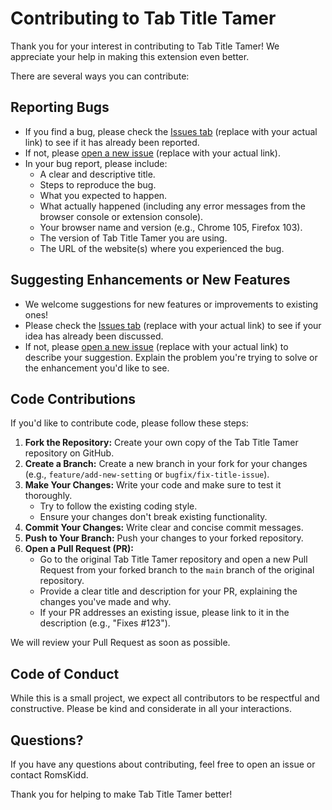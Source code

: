 # Contributing to Tab Title Tamer

Thank you for your interest in contributing to Tab Title Tamer! We appreciate your help in making this extension even better.

There are several ways you can contribute:

## Reporting Bugs

* If you find a bug, please check the [Issues tab](https://github.com/RomsKidd/tab-title-tamer/issues) (replace with your actual link) to see if it has already been reported.
* If not, please [open a new issue](https://github.com/RomsKidd/tab-title-tamer/issues/new/choose) (replace with your actual link).
* In your bug report, please include:
    * A clear and descriptive title.
    * Steps to reproduce the bug.
    * What you expected to happen.
    * What actually happened (including any error messages from the browser console or extension console).
    * Your browser name and version (e.g., Chrome 105, Firefox 103).
    * The version of Tab Title Tamer you are using.
    * The URL of the website(s) where you experienced the bug.

## Suggesting Enhancements or New Features

* We welcome suggestions for new features or improvements to existing ones!
* Please check the [Issues tab](https://github.com/RomsKidd/tab-title-tamer/issues) (replace with your actual link) to see if your idea has already been discussed.
* If not, please [open a new issue](https://github.com/RomsKidd/tab-title-tamer/issues/new/choose) (replace with your actual link) to describe your suggestion. Explain the problem you're trying to solve or the enhancement you'd like to see.

## Code Contributions

If you'd like to contribute code, please follow these steps:

1.  **Fork the Repository:** Create your own copy of the Tab Title Tamer repository on GitHub.
2.  **Create a Branch:** Create a new branch in your fork for your changes (e.g., `feature/add-new-setting` or `bugfix/fix-title-issue`).
3.  **Make Your Changes:** Write your code and make sure to test it thoroughly.
    * Try to follow the existing coding style.
    * Ensure your changes don't break existing functionality.
4.  **Commit Your Changes:** Write clear and concise commit messages.
5.  **Push to Your Branch:** Push your changes to your forked repository.
6.  **Open a Pull Request (PR):**
    * Go to the original Tab Title Tamer repository and open a new Pull Request from your forked branch to the `main` branch of the original repository.
    * Provide a clear title and description for your PR, explaining the changes you've made and why.
    * If your PR addresses an existing issue, please link to it in the description (e.g., "Fixes #123").

We will review your Pull Request as soon as possible.

## Code of Conduct

While this is a small project, we expect all contributors to be respectful and constructive. Please be kind and considerate in all your interactions.

## Questions?

If you have any questions about contributing, feel free to open an issue or contact RomsKidd.

Thank you for helping to make Tab Title Tamer better!